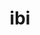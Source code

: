 ---
title: ibi
meaning: there
ch: [five, mt, mt5thru7, 7r]
pos: adverb
laudio: ../assets/audio/ibi-laudio.mp3
haudio: ../assets/audio/hic-laudio.mp3
six: y
---